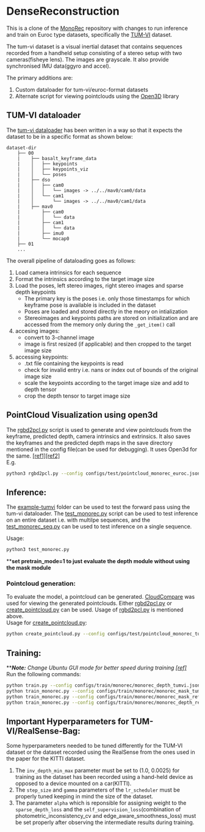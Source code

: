 # DenseReconstruction  
This is a clone of the [MonoRec](https://github.com/Brummi/MonoRec) repository with changes to run inference and train on Euroc type datasets, specifically the [TUM-VI](https://vision.in.tum.de/data/datasets/visual-inertial-dataset) dataset.  

The tum-vi dataset is a visual inertial dataset that contains sequences recorded from a handheld setup consisting of a stereo setup with two cameras(fisheye lens). The images are grayscale. It also provide synchronised IMU data(ggyro and accel).  

The primary additions are:  
1. Custom dataloader for tum-vi/euroc-format datasets  
2. Alternate script for viewing pointclouds using the [Open3D](http://www.open3d.org/docs/latest/index.html) library  

## TUM-VI dataloader  
The [tum-vi dataloader](data_loader/tum_vi_dataset.py) has been written in a way so that it expects the dataset to be in a specific format as shown below:  
```
dataset-dir
    ├── 00
    |    ├── basalt_keyframe_data
    |    │   ├── keypoints
    |    │   ├── keypoints_viz
    |    │   └── poses
    |    ├── dso
    |    │   ├── cam0
    |    │   │   └── images -> ../../mav0/cam0/data
    |    │   └── cam1
    |    │       └── images -> ../../mav0/cam1/data
    |    ├── mav0
    |        ├── cam0
    |        │   └── data
    |        ├── cam1
    |        │   └── data
    |        ├── imu0
    |        └── mocap0
    ├── 01
    ...
```  
The overall pipeline of dataloading goes as follows:  
1. Load camera intrinsics for each sequence  
2. Format the intrinsics according to the target image size  
3. Load the poses, left stereo images, right stereo images and sparse depth keypoints  
    - The primary key is the poses i.e. only those timestamps for which keyframe pose is available is included in the dataset  
    - Poses are loaded and stored directly in the meory on intialization  
    - Stereoimages and keypoints paths are stored on initialization and are accessed from the memory only during the ```_get_item()``` call  
4. accesing images:  
    - convert to 3-channel image
    - image is first resized (if applicable) and then cropped to the target image size  
5. accessing keypoints:  
    - .txt file containing the keypoints is read  
    - check for invalid entry i.e. nans or index out of bounds of the original image size  
    - scale the keypoints according to the target image size and add to depth tensor  
    - crop the depth tensor to target image size  
  
## PointCloud Visualization using open3d  
The [rgbd2pcl.py](rgbd2pcl.py) script is used to generate and view pointclouds from the keyframe, predicted depth, camera intrinsics and extrinsics.  It also saves the keyframes and the predicted depth maps in the save directory mentioned in the config file(can be used for debugging).  It uses Open3d for the same. [[ref1]](http://www.open3d.org/docs/latest/tutorial/Advanced/multiway_registration.html#Make-a-combined-point-cloud)[[ref2]](http://www.open3d.org/docs/latest/tutorial/Basic/rgbd_image.html)  
E.g.  
```sh
python3 rgbd2pcl.py --config configs/test/pointcloud_monorec_euroc.json
```  

## Inference:  
The [example-tumvi](example-tumvi) folder can be used to test the forward pass using the tum-vi dataloader. The [test_monorec.py](example-tumvi/test_monorec.py) script can be used to test inference on an entire dataset i.e. with multilpe sequences, and the [test_monorec_seq.py](example-tumvi/test_monorec_seq.py) can be used to test inference on a single sequence. 

Usage:  
```sh
python3 test_monorec.py
```  
******set pretrain_mode=1 to just evaluate the depth module without using the mask module****

### Pointcloud generation:  
To evaluate the model, a pointcloud can be generated. [CloudCompare](https://www.danielgm.net/cc/) was used for viewing the generated pointclouds. Either [rgbd2pcl.py](rgbd2pcl.py) or [create_pointcloud.py](create_pointcloud.py) can be used. Usage of [rgbd2pcl.py](rgbd2pcl.py) is mentioned above.  
Usage for [create_pointcloud.py](create_pointcloud.py):  
```sh
python create_pointcloud.py --config configs/test/pointcloud_monorec_tumvi.json
```

## Training:
*****Note:*** _Change Ubuntu GUI mode for better speed during training [[ref]](https://linuxconfig.org/how-to-disable-enable-gui-on-boot-in-ubuntu-20-04-focal-fossa-linux-desktop)_   
Run the following commands:  
```sh
python train.py --config configs/train/monorec/monorec_depth_tumvi.json --options stereo                          # Depth Bootstrap
python train_monorec.py --config configs/train/monorec/monorec_mask_tumvi.json --options stereo                   # Mask Bootstrap
python train_monorec.py --config configs/train/monorec/monorec_mask_ref_tumvi.json --options mask_loss            # Mask Refinement
python train_monorec.py --config configs/train/monorec/monorec_depth_ref_tumvi.json --options stereo stereo_repr  # Depth Refinement
```

## Important Hyperparameters for TUM-VI/RealSense-Bag:  
Some hyperparameters needed to be tuned differently for the TUM-VI dataset or the dataset recorded using the RealSense from the ones used in the paper for the KITTI dataset.  
1. The ```inv_depth_min_max``` parameter must be set to (1.0, 0.0025) for training as the dataset has been recorded using a hand-held device as opposed to a device mounted on a car(KITTI).  
2. The ```step_size``` and ```gamma``` parameters of the ```lr_scheduler``` must be properly tuned keeping in mind the size of the dataset.  
3. The parameter ```alpha``` which is reponsible for assigning weight to the ```sparse_depth_loss``` and the ```self_supervision_loss```(combination of photometric_inconsistency_cv and edge_aware_smoothness_loss) must be set properly after observing the intermediate results during training.